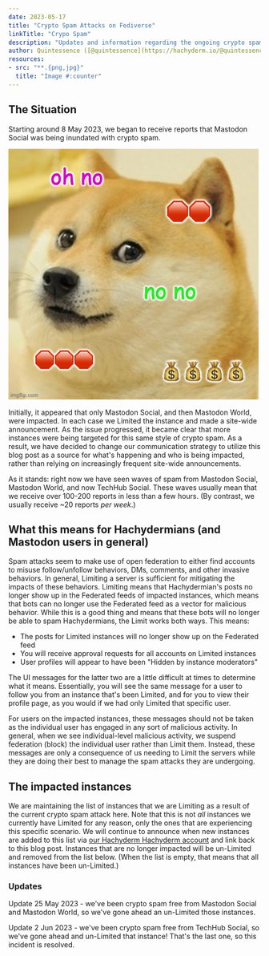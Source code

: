 ```yaml
---
date: 2023-05-17
title: "Crypto Spam Attacks on Fediverse"
linkTitle: "Crypo Spam"
description: "Updates and information regarding the ongoing crypto spam attacks in May 2023."
author: Quintessence ([@quintessence](https://hachyderm.io/@quintessence))
resources:
- src: "**.{png,jpg}"
  title: "Image #:counter"
---
```


## The Situation 

Starting around 8 May 2023, we began to receive reports that
Mastodon Social was being inundated with crypto spam.

<img src="generated-doge-meme-for-crypto.jpg" 
     alt="Generated doge meme with the text no no no and stop signs and money bags
         prinkled over image" />

Initially, it appeared that only Mastodon Social, and then
Mastodon World, were impacted. In each case we Limited the
instance and made a site-wide announcement. As the issue
progressed, it became clear that more instances were being
targeted for this same style of crypto spam. As a result, we
have decided to change our communication strategy to utilize
this blog post as a source for what's happening and who is being
impacted, rather than relying on increasingly frequent site-wide
announcements.

As it stands: right now we have seen waves of spam from Mastodon
Social, Mastodon World, and now TechHub Social. These waves
usually mean that we receive over 100-200 reports in less than a
few hours. (By contrast, we usually receive ~20 reports _per week_.)

## What this means for Hachydermians (and Mastodon users in general)

Spam attacks seem to make use of open federation to either find accounts to misuse
follow/unfollow behaviors, DMs, comments, and other invasive behaviors. In general,
Limiting a server is sufficient for mitigating the impacts of these behaviors. Limiting
means that Hachydermian's posts no longer show up in the Federated feeds of impacted 
instances, which means that bots can no longer use the Federated feed as a vector for
malicious behavior. While this is a good thing and means that these bots will no longer
be able to spam Hachydermians, the Limit works both ways. This means:

* The posts for Limited instances will no longer show up on the Federated feed
* You will receive approval requests for all accounts on Limited instances
* User profiles will appear to have been "Hidden by instance moderators"

The UI messages for the latter two are a little difficult at times to determine
what it means. Essentially, you will see the same message for a user to follow
you from an instance that's been Limited, and for you to view their profile page,
as you would if we had only Limited that specific user.

For users on the impacted instances, these messages should not be taken as the
individual user has engaged in any sort of malicious activity. In general, when
we see individual-level malicious activity, we suspend federation (block) the
individual user rather than Limit them. Instead, these messages are only a
consequence of us needing to Limit the servers while they are doing their best
to manage the spam attacks they are undergoing.

## The impacted instances

We are maintaining the list of instances that we are Limiting as a result of the
current crypto spam attack here. Note that this is not _all_ instances we currently
have Limited for any reason, only the ones that are experiencing this specific
scenario. We will continue to announce when new instances are added to this list
via [our Hachyderm Hachyderm account](https://hachyderm.io/@hachyderm) and link
back to this blog post. Instances that are no longer impacted will be un-Limited
and removed from the list below. (When the list is empty, that means that all
instances have been un-Limited.)

### Updates

Update 25 May 2023 - we've been crypto spam free from Mastodon
Social and Mastodon World, so we've gone ahead an un-Limited those
instances.

Update 2 Jun 2023 - we've been crypto spam free from TechHub Social,
so we've gone ahead and un-Limited that instance! That's the last
one, so this incident is resolved.
